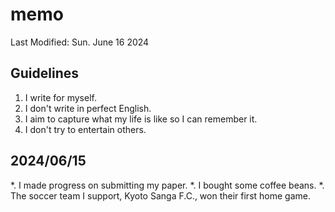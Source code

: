 # memo

Last Modified: Sun. June 16 2024

## Guidelines

1. I write for myself.
2. I don't write in perfect English.
3. I aim to capture what my life is like so I can remember it.
4. I don't try to entertain others.

## 2024/06/15


*. I made progress on submitting my paper.
*. I bought some coffee beans.
*. The soccer team I support, Kyoto Sanga F.C., won their first home game.
